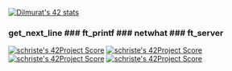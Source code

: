 [![Dilmurat's 42 stats](https://badge42.herokuapp.com/api/stats/schriste)](https://github.com/JaeSeoKim/badge42)

### get_next_line ### ft_printf ### netwhat ### ft_server
[![schriste's 42Project Score](https://badge42.herokuapp.com/api/project/schriste/get_next_line)](https://github.com/JaeSeoKim/badge42) [![schriste's 42Project Score](https://badge42.herokuapp.com/api/project/schriste/ft_printf)](https://github.com/JaeSeoKim/badge42) [![schriste's 42Project Score](https://badge42.herokuapp.com/api/project/schriste/netwhat)](https://github.com/JaeSeoKim/badge42) [![schriste's 42Project Score](https://badge42.herokuapp.com/api/project/schriste/ft_server)](https://github.com/JaeSeoKim/badge42)
